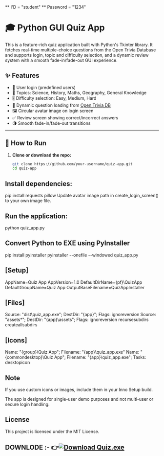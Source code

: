 ** I'D = "student"
** Password = "1234"


# 🎓 Python GUI Quiz App

This is a feature-rich quiz application built with Python's Tkinter library. It fetches real-time multiple-choice questions from the Open Trivia Database and supports login, topic and difficulty selection, and a dynamic review system with a smooth fade-in/fade-out GUI experience.

## ✨ Features

- 👤 User login (predefined users)
- 🧠 Topics: Science, History, Maths, Geography, General Knowledge
- 🎚️ Difficulty selection: Easy, Medium, Hard
- 🔄 Dynamic question loading from [Open Trivia DB](https://opentdb.com)
- 🖼️ Circular avatar image on login screen
- ✅ Review screen showing correct/incorrect answers
- 🌗 Smooth fade-in/fade-out transitions

---

## 🚀 How to Run

1. **Clone or download the repo:**
   ```bash
   git clone https://github.com/your-username/quiz-app.git
   cd quiz-app
## Install dependencies:
pip install requests pillow
Update avatar image path in create_login_screen() to your own image file.

## Run the application:
python quiz_app.py

## Convert Python to EXE using PyInstaller
pip install pyinstaller
pyinstaller --onefile --windowed quiz_app.py

## [Setup]
AppName=Quiz App
AppVersion=1.0
DefaultDirName={pf}\QuizApp
DefaultGroupName=Quiz App
OutputBaseFilename=QuizAppInstaller

## [Files]
Source: "dist\quiz_app.exe"; DestDir: "{app}"; Flags: ignoreversion
Source: "assets\*"; DestDir: "{app}\assets"; Flags: ignoreversion recursesubdirs createallsubdirs

## [Icons]
Name: "{group}\Quiz App"; Filename: "{app}\quiz_app.exe"
Name: "{commondesktop}\Quiz App"; Filename: "{app}\quiz_app.exe"; Tasks: desktopicon

## Note
If you use custom icons or images, include them in your Inno Setup build.

The app is designed for single-user demo purposes and not multi-user or secure login handling.

## License
This project is licensed under the MIT License.

## DOWNLODE :- 👉[![Download Quiz.exe](https://img.shields.io/badge/Download-Quiz.exe-blue?style=for-the-badge&logo=github)](https://github.com/Satyam-vohra/Quiz_program/releases/download/Quiz_3/QUIZ_SETUP.exe)




